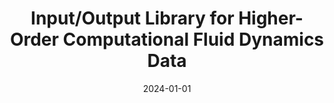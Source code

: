 ---
title: "Input/Output Library for Higher-Order Computational Fluid Dynamics Data"
collection: publications
permalink: /publication/2024-io-library
excerpt: "Dhib, Rayan and **Sharma, Vatsalya** and Lani, Andrea and Poedts, Stefaan"
date: 2024-01-01
venue: "SoftwareX"
paperurl: "https://doi.org/https://doi.org/10.1016/j.softx.2024.101943"
---